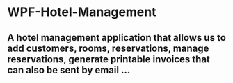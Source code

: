 # WPF-Hotel-Management
## A hotel management application that allows us to add customers, rooms, reservations, manage reservations,  generate printable invoices that can also be sent by email ...
